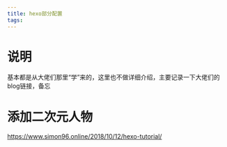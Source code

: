 ```yaml
---
title: hexo部分配置
tags:
---
```

# 说明

基本都是从大佬们那里“学”来的，这里也不做详细介绍，主要记录一下大佬们的blog链接，备忘

# 添加二次元人物

<https://www.simon96.online/2018/10/12/hexo-tutorial/>